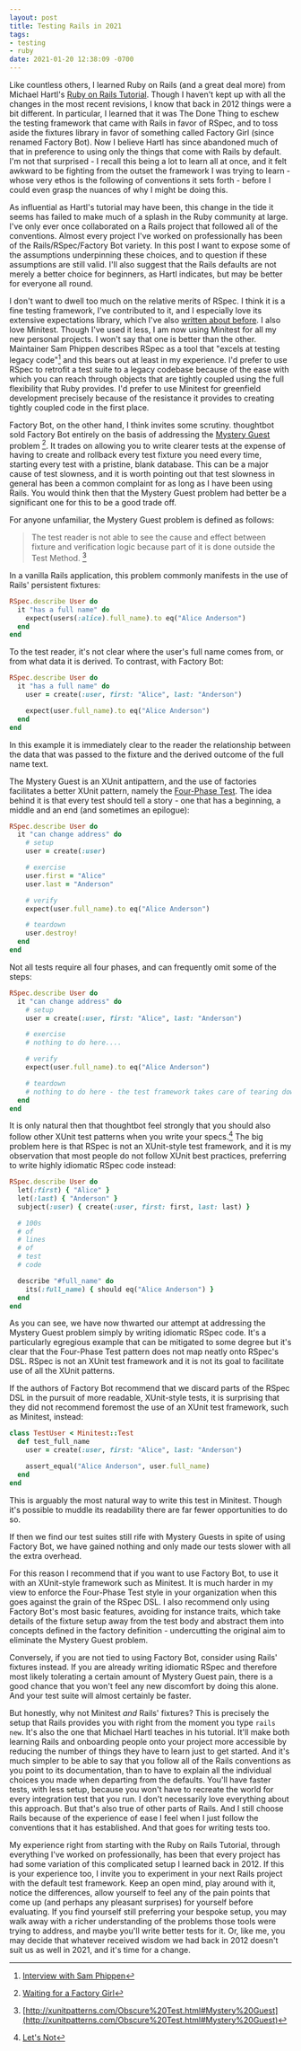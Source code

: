 ```yaml
---
layout: post
title: Testing Rails in 2021
tags:
- testing
- ruby
date: 2021-01-20 12:38:09 -0700
---
```


Like countless others, I learned Ruby on Rails (and a great deal more) from Michael Hartl's [Ruby on Rails Tutorial][]. Though I haven't kept up with all the changes in the most recent revisions, I know that back in 2012 things were a bit different. In particular, I learned that it was The Done Thing to eschew the testing framework that came with Rails in favor of RSpec, and to toss aside the fixtures library in favor of something called Factory Girl (since renamed Factory Bot). Now I believe Hartl has since abandoned much of that in preference to using only the things that come with Rails by default. I'm not that surprised - I recall this being a lot to learn all at once, and it felt awkward to be fighting from the outset the framework I was trying to learn - whose very ethos is the following of conventions it sets forth - before I could even grasp the nuances of why I might be doing this.

As influential as Hartl's tutorial may have been, this change in the tide it seems has failed to make much of a splash in the Ruby community at large. I've only ever once collaborated on a Rails project that followed all of the conventions. Almost every project I've worked on professionally has been of the Rails/RSpec/Factory Bot variety. In this post I want to expose some of the assumptions underpinning these choices, and to question if these assumptions are still valid. I'll also suggest that the Rails defaults are not merely a better choice for beginners, as Hartl indicates, but may be better for everyone all round.

I don't want to dwell too much on the relative merits of RSpec. I think it is a fine testing framework, I've contributed to it, and I especially love its extensive expectations library, which I've also [written about before][]. I also love Minitest. Though I've used it less, I am now using Minitest for all my new personal projects. I won't say that one is better than the other. Maintainer Sam Phippen describes RSpec as a tool that "excels at testing legacy code"[^1] and this bears out at least in my experience. I'd prefer to use RSpec to retrofit a test suite to a legacy codebase because of the ease with which you can reach through objects that are tightly coupled using the full flexibility that Ruby provides. I'd prefer to use Minitest for greenfield development precisely because of the resistance it provides to creating tightly coupled code in the first place.

Factory Bot, on the other hand, I think invites some scrutiny. thoughtbot sold Factory Bot entirely on the basis of addressing the [Mystery Guest][] problem [^2]. It trades on allowing you to write clearer tests at the expense of having to create and rollback every test fixture you need every time, starting every test with a pristine, blank database. This can be a major cause of test slowness, and it is worth pointing out that test slowness in general has been a common complaint for as long as I have been using Rails. You would think then that the Mystery Guest problem had better be a significant one for this to be a good trade off.

For anyone unfamiliar, the Mystery Guest problem is defined as follows:

> The test reader is not able to see the cause and effect between fixture and verification logic because part of it is done outside the Test Method. [^3]

In a vanilla Rails application, this problem commonly manifests in the use of Rails' persistent fixtures:

```ruby
RSpec.describe User do
  it "has a full name" do
    expect(users(:alice).full_name).to eq("Alice Anderson")
  end
end
```

To the test reader, it's not clear where the user's full name comes from, or from what data it is derived. To contrast, with Factory Bot:

```ruby
RSpec.describe User do
  it "has a full name" do
    user = create(:user, first: "Alice", last: "Anderson")

    expect(user.full_name).to eq("Alice Anderson")
  end
end
```

In this example it is immediately clear to the reader the relationship between the data that was passed to the fixture and the derived outcome of the full name text.

The Mystery Guest is an XUnit antipattern, and the use of factories facilitates a better XUnit pattern, namely the [Four-Phase Test][]. The idea behind it is that every test should tell a story - one that has a beginning, a middle and an end (and sometimes an epilogue):

```ruby
RSpec.describe User do
  it "can change address" do
    # setup
    user = create(:user)

    # exercise
    user.first = "Alice"
    user.last = "Anderson"

    # verify
    expect(user.full_name).to eq("Alice Anderson")

    # teardown
    user.destroy!
  end
end
```

Not all tests require all four phases, and can frequently omit some of the steps:

```ruby
RSpec.describe User do
  it "can change address" do
    # setup
    user = create(:user, first: "Alice", last: "Anderson")

    # exercise
    # nothing to do here....

    # verify
    expect(user.full_name).to eq("Alice Anderson")

    # teardown
    # nothing to do here - the test framework takes care of tearing down fixtures
  end
end
```

It is only natural then that thoughtbot feel strongly that you should also follow other XUnit test patterns when you write your specs.[^4] The big problem here is that RSpec is not an XUnit-style test framework, and it is my observation that most people do not follow XUnit best practices, preferring to write highly idiomatic RSpec code instead:

```ruby
RSpec.describe User do
  let(:first) { "Alice" }
  let(:last) { "Anderson" }
  subject(:user) { create(:user, first: first, last: last) }

  # 100s
  # of
  # lines
  # of
  # test
  # code

  describe "#full_name" do
    its(:full_name) { should eq("Alice Anderson") }
  end
end
```

As you can see, we have now thwarted our attempt at addressing the Mystery Guest problem simply by writing idiomatic RSpec code. It's a particularly egregious example that can be mitigated to some degree but it's clear that the Four-Phase Test pattern does not map neatly onto RSpec's DSL. RSpec is not an XUnit test framework and it is not its goal to facilitate use of all the XUnit patterns.

If the authors of Factory Bot recommend that we discard parts of the RSpec DSL in the pursuit of more readable, XUnit-style tests, it is surprising that they did not recommend foremost the use of an XUnit test framework, such as Minitest, instead:

```ruby
class TestUser < Minitest::Test
  def test_full_name
    user = create(:user, first: "Alice", last: "Anderson")

    assert_equal("Alice Anderson", user.full_name)
  end
end
```

This is arguably the most natural way to write this test in Minitest. Though it's possible to muddle its readability there are far fewer opportunities to do so.

If then we find our test suites still rife with Mystery Guests in spite of using Factory Bot, we have gained nothing and only made our tests slower with all the extra overhead.

For this reason I recommend that if you want to use Factory Bot, to use it with an XUnit-style framework such as Minitest. It is much harder in my view to enforce the Four-Phase Test style in your organization when this goes against the grain of the RSpec DSL. I also recommend only using Factory Bot's most basic features, avoiding for instance traits, which take details of the fixture setup away from the test body and abstract them into concepts defined in the factory definition - undercutting the original aim to eliminate the Mystery Guest problem.

Conversely, if you are not tied to using Factory Bot, consider using Rails' fixtures instead. If you are already writing idiomatic RSpec and therefore most likely tolerating a certain amount of Mystery Guest pain, there is a good chance that you won't feel any new discomfort by doing this alone. And your test suite will almost certainly be faster.

But honestly, why not Minitest *and* Rails' fixtures? This is precisely the setup that Rails provides you with right from the moment you type `rails new`. It's also the one that Michael Hartl teaches in his tutorial. It'll make both learning Rails and onboarding people onto your project more accessible by reducing the number of things they have to learn just to get started. And it's much simpler to be able to say that you follow all of the Rails conventions as you point to its documentation, than to have to explain all the individual choices you made when departing from the defaults. You'll have faster tests, with less setup, because you won't have to recreate the world for every integration test that you run. I don't necessarily love everything about this approach. But that's also true of other parts of Rails. And I still choose Rails because of the experience of ease I feel when I just follow the conventions that it has established. And that goes for writing tests too.

My experience right from starting with the Ruby on Rails Tutorial, through everything I've worked on professionally, has been that every project has had some variation of this complicated setup I learned back in 2012. If this is your experience too, I invite you to experiment in your next Rails project with the default test framework. Keep an open mind, play around with it, notice the differences, allow yourself to feel any of the pain points that come up (and perhaps any pleasant surprises) for yourself before evaluating. If you find yourself still preferring your bespoke setup, you may walk away with a richer understanding of the problems those tools were trying to address, and maybe you'll write better tests for it. Or, like me, you may decide that whatever received wisdom we had back in 2012 doesn't suit us as well in 2021, and it's time for a change.

[^1]: [Interview with Sam Phippen](https://www.infoq.com/articles/Effective-Ruby-Livelessons-Interview-Sam-Phippen/)
[^2]: [Waiting for a Factory Girl](https://thoughtbot.com/blog/waiting-for-a-factory-girl)
[^3]: [http://xunitpatterns.com/Obscure%20Test.html#Mystery%20Guest](http://xunitpatterns.com/Obscure%20Test.html#Mystery%20Guest)
[^4]: [Let's Not](https://thoughtbot.com/blog/lets-not)

[Four-Phase Test]: http://xunitpatterns.com/Four%20Phase%20Test.html
[Mystery Guest]: http://xunitpatterns.com/Obscure%20Test.html#Mystery%20Guest
[Ruby on Rails Tutorial]: https://www.railstutorial.org/
[written about before]: http://timjwade.com/2017/02/20/factories-arent-fixtures.html
